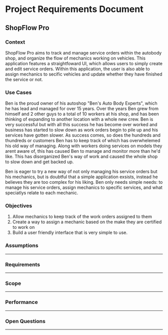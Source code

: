 # Project Requirements Document

## ShopFlow Pro

### Context

ShopFlow Pro aims to track and manage service orders within the autobody shop, and organize the flow of mechanics working on vehicles. This application features a straightfoward UI, which allows users to simply create and edit service orders. Within this application, the user is also able to assign mechanics to secific vehicles and update whether they have finished the service or not.

### Use Cases

Ben is the proud owner of his autoshop "Ben's Auto Body Experts", which he has lead and managed for over 15 years. Over the years Ben grew from himself and 2 other guys to a total of 10 workers at his shop, and has been thinking of expanding to another location with a whole new crew. Ben is very successful but with all this success he has become over worked and business has started to slow down as work orders begin to pile up and his services have gotten slower. As success comes, so does the hundreds and thundreds or customers Ben has to keep track of which has overwhelemed his old way of managing. Along with workers doing services on models they arent aware of, this has caused Ben to manage and monitor more than he'd like. This has disorganized Ben's way of work and caused the whole shop to slow down and get backed up.

Ben is eager to try a new way of not only managing his service orders but his mechanics, but is doubtful that a simple application exsists, instead he believes they are too complex for his liking. Ben only needs simple needs: to manage his service orders, assign mechanics to specific services, and what speciatlys relate to each mechanic.

### Objectives

1. Allow mechanics to keep track of the work orders assigned to them
2. Create a way to assign a mechanic based on the make they are certified to work on
3. Build a user friendly interface that is very simple to use. 
### Assumptions

***

### Requirements

***

### Scope

***

### Performance

***

### Open Questions

***
